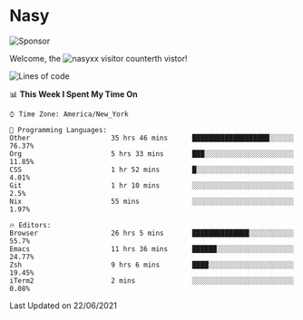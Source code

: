 # Nasy

<!--
<p align="center">
<img height="200" src="https://github-readme-stats.vercel.app/api?username=nasyxx&count_private=true&show_icons=true&theme=dracula&include_all_commits=true"/>
<img height="200" src="https://github-readme-stats.vercel.app/api/top-langs/?username=nasyxx&theme=dracula&hide=html,jupyter+notebook&count_private=true&show_icons=true"/>
</p>

  
----------------
-->

![Sponsor](https://img.shields.io/static/v1.svg?label=Sponsor&message=%E2%9D%A4&logo=GitHub&style=flat&color=pink)
 
Welcome, the ![nasyxx visitor counter](https://count.getloli.com/get/@nasyxx?theme=rule34)th vistor!
 
<!--START_SECTION:waka-->
![Lines of code](https://img.shields.io/badge/From%20Hello%20World%20I%27ve%20Written-5.4%20million%20lines%20of%20code-blue)

📊 **This Week I Spent My Time On** 

```text
⌚︎ Time Zone: America/New_York

💬 Programming Languages: 
Other                    35 hrs 46 mins      ███████████████████░░░░░░   76.37% 
Org                      5 hrs 33 mins       ███░░░░░░░░░░░░░░░░░░░░░░   11.85% 
CSS                      1 hr 52 mins        █░░░░░░░░░░░░░░░░░░░░░░░░   4.01% 
Git                      1 hr 10 mins        ░░░░░░░░░░░░░░░░░░░░░░░░░   2.5% 
Nix                      55 mins             ░░░░░░░░░░░░░░░░░░░░░░░░░   1.97%

🔥 Editors: 
Browser                  26 hrs 5 mins       ██████████████░░░░░░░░░░░   55.7% 
Emacs                    11 hrs 36 mins      ██████░░░░░░░░░░░░░░░░░░░   24.77% 
Zsh                      9 hrs 6 mins        ████░░░░░░░░░░░░░░░░░░░░░   19.45% 
iTerm2                   2 mins              ░░░░░░░░░░░░░░░░░░░░░░░░░   0.08%

```


 Last Updated on 22/06/2021
<!--END_SECTION:waka-->

<!-- ![visitors](https://visitor-badge.laobi.icu/badge?page_id=nasyxx.nasyxx) -->
